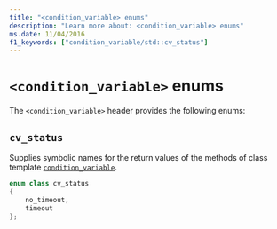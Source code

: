 ```yaml
---
title: "<condition_variable> enums"
description: "Learn more about: <condition_variable> enums"
ms.date: 11/04/2016
f1_keywords: ["condition_variable/std::cv_status"]
---
```

# `<condition_variable>` enums

The `<condition_variable>` header provides the following enums:

## <a name="cv_status"></a> `cv_status`

Supplies symbolic names for the return values of the methods of class template [`condition_variable`](../standard-library/condition-variable-class.md).

```cpp
enum class cv_status
{
    no_timeout,
    timeout
};
```
